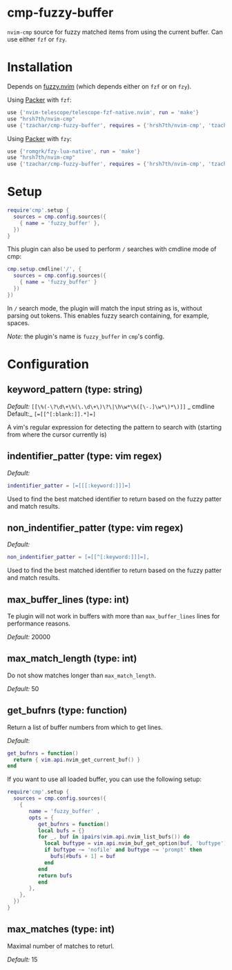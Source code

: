 # cmp-fuzzy-buffer

`nvim-cmp` source for fuzzy matched items from using the current buffer.
Can use either `fzf` or `fzy`.

# Installation

Depends on [fuzzy.nvim](https://github.com/tzachar/fuzzy.nvim) (which depends
either on `fzf` or on `fzy`).

Using [Packer](https://github.com/wbthomason/packer.nvim/) with `fzf`:
```lua
use {'nvim-telescope/telescope-fzf-native.nvim', run = 'make'}
use "hrsh7th/nvim-cmp"
use {'tzachar/cmp-fuzzy-buffer', requires = {'hrsh7th/nvim-cmp', 'tzachar/fuzzy.nvim'}}
```

Using [Packer](https://github.com/wbthomason/packer.nvim/) with `fzy`:
```lua
use {'romgrk/fzy-lua-native', run = 'make'}
use "hrsh7th/nvim-cmp"
use {'tzachar/cmp-fuzzy-buffer', requires = {'hrsh7th/nvim-cmp', 'tzachar/fuzzy.nvim'}}
```

# Setup

```lua
require'cmp'.setup {
  sources = cmp.config.sources({
    { name = 'fuzzy_buffer' },
  })
}
```

This plugin can also be used to perform `/` searches with cmdline mode of cmp:
```lua
cmp.setup.cmdline('/', {
  sources = cmp.config.sources({
    { name = 'fuzzy_buffer' }
  })
})
```

In `/` search mode, the plugin will match the input string as is, without
parsing out tokens. This enables fuzzy search containing, for example, spaces.


*Note:* the plugin's name is `fuzzy_buffer` in `cmp`'s config.

# Configuration


## keyword_pattern (type: string)

_Default:_ `[[\%(-\?\d\+\%(\.\d\+\)\?\|\h\w*\%([\-.]\w*\)*\)]]`
_ cmdline Default:_ `[=[[^[:blank:]].*]=]`

A vim's regular expression for detecting the pattern to search with (starting
from where the cursor currently is)

## indentifier_patter (type: vim regex)
_Default:_
```lua
indentifier_patter = [=[[[:keyword:]]]=]
```

Used to find the best matched identifier to return based on the fuzzy patter and
match results.

## non_indentifier_patter (type: vim regex)
_Default:_
```lua
non_indentifier_patter = [=[[^[:keyword:]]]=],
```

Used to find the best matched identifier to return based on the fuzzy patter and
match results.

## max_buffer_lines (type: int)

Te plugin will not work in buffers with more than `max_buffer_lines` lines for
performance reasons.

_Default:_ 20000

## max_match_length (type: int)

Do not show matches longer than `max_match_length`.

_Default:_ 50

## get_bufnrs (type: function)

Return a list of buffer numbers from which to get lines.

_Default_: 
```lua
get_bufnrs = function()
  return { vim.api.nvim_get_current_buf() }
end
```

If you want to use all loaded buffer, you can use the following setup:

```lua
require'cmp'.setup {
  sources = cmp.config.sources({
    { 
       name = 'fuzzy_buffer' ,
       opts = {
          get_bufnrs = function()  
          local bufs = {}
          for _, buf in ipairs(vim.api.nvim_list_bufs()) do
            local buftype = vim.api.nvim_buf_get_option(buf, 'buftype')
            if buftype ~= 'nofile' and buftype ~= 'prompt' then
              bufs[#bufs + 1] = buf
            end
          end
          return bufs
          end
       },
    },
  })
}
```

## max_matches (type: int)

Maximal number of matches to returl.

_Default:_ 15
